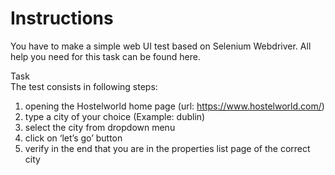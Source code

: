 # Instructions

You have to make a simple web UI test based on Selenium Webdriver. All help you 
need for this task can be found here. 

Task  
The test consists in following steps: 

1. opening the Hostelworld home page (url: https://www.hostelworld.com/) 
2. type a city of your choice (Example: dublin) 
3. select the city from dropdown menu 
4. click on ‘let’s go’ button 
5. verify in the end that you are in the properties list page of the correct city 